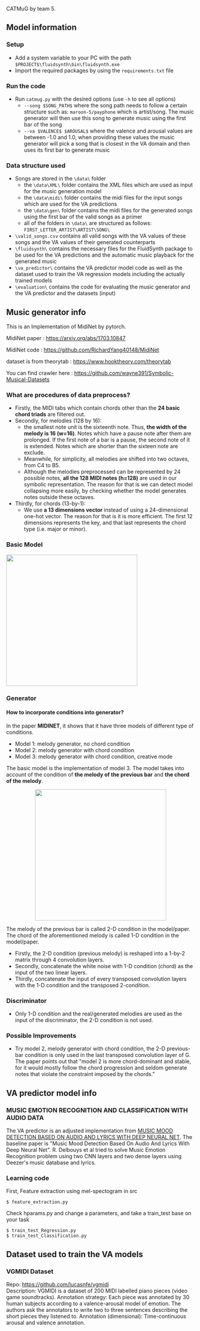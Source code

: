 CATMuG by team 5.

## Model information
### Setup
- Add a system variable to your PC with the path `$PROJECT$\fluidsynth\bin\fluidsynth.exe`
- Import the required packages by using the `requirements.txt` file
### Run the code
- Run `catmug.py` with the desired options (use `-h` to see all options)
    - `--song $SONG_PATH$` where the song path needs to follow a certain structure such as:
    `maroon-5/payphone` which is artist/song. The music generator will then use this song to generate music using the first bar of the song
    - `--va $VALENCE$ $AROUSAL$` where the valence and arousal values are between -1.0 and 1.0, when providing these values the music generator will pick a song that is closest in the VA domain and then uses its first bar to generate music
### Data structure used
- Songs are stored in the `\data\` folder
    - the `\data\XML\` folder contains the XML files which are used as input for the music generation model
    - the `\data\midi\` folder contains the midi files for the input songs which are used for the VA predictions
    - the `\data\gen\` folder contains the midi files for the generated songs using the first bar of the valid songs as a primer
    - all of the folders in `\data\` are structured as follows: `FIRST_LETTER_ARTIST\ARTIST\SONG\`
- `\valid_songs.csv` contains all valid songs with the VA values of these songs and the VA values of their generated counterparts
- `\fluidsynth\` contains the necessary files for the FluidSynth package to be used for the VA predictions and the automatic music playback for the generated music
- `\va_predictor\` contains the VA predictor model code as well as the dataset used to train the VA regression models including the actually trained models
- `\evaluation\` contains the code for evaluating the music generator and the VA predictor and the datasets (input)


## Music generator info

This is an Implementation of MidiNet by pytorch.

MidiNet paper : https://arxiv.org/abs/1703.10847 

MidiNet code  : https://github.com/RichardYang40148/MidiNet 

dataset is from theorytab : https://www.hooktheory.com/theorytab 

You can find crawler here : https://github.com/wayne391/Symbolic-Musical-Datasets 

### What are procedures of data preprocess? 
- Firstly, the MIDI tabs which contain chords other than the **24 basic chord triads** are filtered out. 
- Secondly, for melodies (128 by 16): 
    - the smallest note unit is the sixteenth note. Thus, **the width of the melody is 16 (w=16)**. Notes which have a pause note after them are prolonged. If the first note of a bar is a pause, the second note of it is extended. Notes which are shorter than the sixteen note are exclude. 
    - Meanwhile, for simplicity, all melodies are shifted into two octaves, from C4 to B5. 
    - Although the melodies preprocessed can be represented by 24 possible notes, **all the 128 MIDI notes (h=128)** are used in our symbolic representation. The reason for that is we can detect model collapsing more easily, by checking whether the model generates notes outside these octaves. 
- Thirdly, for chords (13-by-1):
    - We use **a 13 dimensions vector** instead of using a 24-dimensional one-hot vector. The reason for that is it is more efficient. The first 12 dimensions represents the key, and that last represents the chord type (i.e. major or minor).

### Basic Model
<img src="models.png" height="350">

### Generator
#### How to incorporate conditions into generator?
In the paper **MIDINET**, it shows that it have three models of different type of conditions. 

- Model 1: melody generator, no chord condition
- Model 2: melody generator with chord condition
- Model 3: melody generator with chord condition, creative mode

The basic model is the implementation of model 3. The model takes into account of the condition of **the melody of the previous bar** and **the chord of the melody**. 
<p align="center">
<img src="CGAN.png" height="350">
</p>
The melody of the previous bar is called 2-D condition in the model/paper. The chord of the aforementioned melody is called 1-D condition in the model/paper. 

- Firstly, the 2-D condition (previous melody) is reshaped into a 1-by-2 matrix through 4 convolution layers. 
- Secondly, concatenate the white noise with 1-D condition (chord) as the input of the two linear layers. 
- Thirdly, concatenate the input of every transposed convolution layers with the 1-D condition and the transposed 2-condition. 

### Discriminator
- Only 1-D condition and the real/generated melodies are used as the input of the discriminator, the 2-D condition is not used. 


### Possible Improvements
- Try model 2, melody generator with chord condition, the 2-D previous-bar condition is only used in the last transposed convolution layer of G. The paper points out that "model 2 is more chord-dominant and stable, for it would mostly follow the chord progression and seldom generate notes that violate the constraint imposed by the chords."

## VA predictor model info
### MUSIC EMOTION RECOGNITION AND CLASSIFICATION WITH AUDIO DATA

The VA predictor is an adjusted implementation from [MUSIC MOOD DETECTION BASED ON AUDIO AND LYRICS WITH DEEP NEURAL NET](http://ismir2018.ircam.fr/doc/pdfs/99_Paper.pdf). The baseline paper is "Music  Mood  Detection  Based  On  Audio  And  Lyrics With Deep Neural Net". R. Delbouys et al tried to solve Music Emotion Recognition problem using two CNN layers and two dense layers using Deezer's music database and lyrics.

### Learning code
First, Feature extraction using mel-spectogram in src
```
$ feature_extraction.py
```   
Check hparams.py and change a parameters, and take a train_test base on your task
```
$ train_test_Regression.py
$ train_test_Classification.py
```

## Dataset used to train the VA models
### VGMIDI Dataset 

Repo: https://github.com/lucasnfe/vgmidi  
Description:
VGMIDI is a dataset of 200 MIDI labelled piano pieces (video game soundtracks). 
Annotation strategy: Each piece was annotated by 30 human subjects according to a valence-arousal model of emotion. The authors ask the annotators to write two to three sentences describing the short pieces they listened to. 
Annotation (dimensional): Time-continuous arousal and valence annotation.